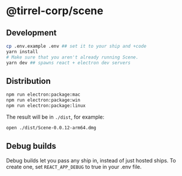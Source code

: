# @tirrel-corp/scene

## Development

```bash
cp .env.example .env ## set it to your ship and +code
yarn install
# Make sure that you aren't already running Scene.
yarn dev ## spawns react + electron dev servers
```

## Distribution

```bash
npm run electron:package:mac
npm run electron:package:win
npm run electron:package:linux
```

The result will be in `./dist`, for example:

```bash
open ./dist/Scene-0.0.12-arm64.dmg
```

## Debug builds

Debug builds let you pass any ship in, instead of just hosted ships. To create one, set `REACT_APP_DEBUG` to true in your .env file.


